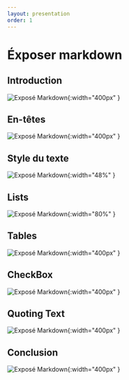 ```yaml
---
layout: presentation
order: 1
---
```

 
# Éxposer markdown
<!-- new slide -->

## Introduction

![Exposé Markdown](./images/Introduction.png){:width="400px" }

<!-- new slide -->

## En-têtes

![Exposé Markdown](./images/En_tetes.png){:width="400px" }

<!-- new slide -->

## Style du texte

![Exposé Markdown](./images/Font.png){:width="48%" }

<!-- new slide -->

## Lists

![Exposé Markdown](./images/List.png){:width="80%" }

<!-- new slide -->

## Tables

![Exposé Markdown](./images/Table.jpg){:width="400px" }

<!-- new slide -->

## CheckBox

![Exposé Markdown](./images/Checkbox.png){:width="400px" }

<!-- new slide -->

## Quoting Text

![Exposé Markdown](./images/Quoting.png){:width="400px" }
<!-- new slide -->

## Conclusion

![Exposé Markdown](./images/Conclusion.jpg){:width="400px" }